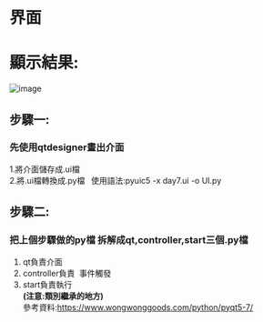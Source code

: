 #  界面
# 顯示結果:
![image](https://user-images.githubusercontent.com/74965449/158995924-9fab6464-6d8f-43c9-ae5f-e1736dcc0a38.png)


## 步驟一:
### 先使用qtdesigner畫出介面
1.將介面儲存成.ui檔 \
2.將.ui檔轉換成.py檔&ensp; 使用語法:pyuic5 -x day7.ui -o UI.py

## 步驟二:
### 把上個步驟做的py檔 拆解成qt,controller,start三個.py檔
1. qt負責介面
2. controller負責&nbsp; 事件觸發
3. start負責執行\
**(注意:類別繼承的地方)**\
參考資料:https://www.wongwonggoods.com/python/pyqt5-7/
